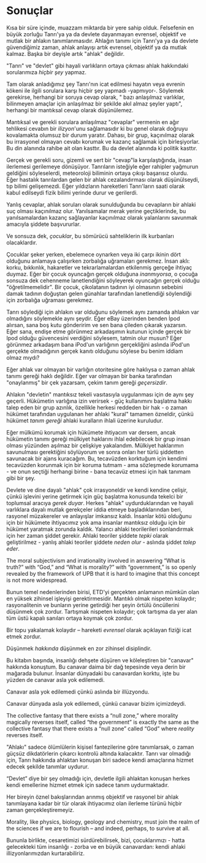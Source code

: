 # Sonuçlar

Kısa bir süre içinde, muazzam miktarda bir yere sahip olduk. Felsefenin en büyük zorluğu Tanrı'ya ya da devlete dayanmayan evrensel, objektif ve mutlak bir ahlakın tanımlanmasıdır. Ahlağın tanımı için Tanrı'ya ya da devlete güvendiğimiz zaman, ahlak anlayışı artık evrensel, objektif ya da mutlak kalmaz. Başka bir deyişle artık "ahlak" değildir.

"Tanrı" ve "devlet" gibi hayali varlıkların ortaya çıkması ahlak hakkındaki sorularımıza *hiçbir şey* yapmaz.

Tam olarak anladığımız şey Tanrı'nın icat edilmesi hayatın veya evrenin kökeni ile ilgili sorulara karşı hiçbir şey yapmadı -yapmıyor-. Söylemek gerekirse, herhangi bir soruya cevap olarak, " bazı anlaşılmaz varlıklar, bilinmeyen amaçlar için anlaşılmaz bir şekilde akıl almaz şeyler yaptı", herhangi bir mantıksal cevap olarak düşünülemez.

Mantıksal ve gerekli sorulara anlaşılmaz "cevaplar" vermenin en ağır tehlikesi cevabın bir *ilizyon*'unu sağlamasıdır ki bu genel olarak doğruyu kovalamakta olumsuz bir durum yaratır. Dahası, bir grup, kaçınılmaz olarak bu irrasyonel olmayan cevabı korumak ve kazanç sağlamak için birleşiyorlar. Bu din alanında rahibe ait olan kasttır. Bu da devlet alanında ki politik kasttır.

Gerçek ve gerekli soru, gizemli ve sert bir "cevap"la karşılaştığında, insan ilerlemesi gerilemeye dönüşüyor. Tanrıların isteğiyle eğer rahipler yağmurun geldiğini söyleselerdi, meteoroloji biliminin ortaya çıkışı başarısız olurdu. Eğer hastalık tanrılardan gelen bir ahlak cezalandırması olarak düşünülseydi, tıp bilimi gelişemezdi. Eğer yıldızların hareketleri Tanrı'ların saati olarak kabul edilseydi fizik bilimi yerinde durur ve gerilerdi.

Yanlış cevaplar, ahlak soruları olarak sunulduğunda bu cevapların bir ahlaki suç olması kaçınılmaz olur. Yanılsamalar merak yerine geçtiklerinde, bu yanılsamalardan kazanç sağlayanlar kaçınılmaz olarak yalanlarını savunmak amacıyla şiddete başvururlar.

Ve sonsuza dek, *çocuklar*, bu sömürücü sahteliklerin ilk kurbanları olacaklardır.

Çocuklar şeker yerken, ebelemece oynarken veya iki çarpı ikinin dört olduğunu anlamaya çalışırken zorbalığa uğramaları gerekmez. İnsan aklı: korku, bıkkınlık, hakaretler ve tekrarlamalardan etkilenmiş gerçeğe ihtiyaç duymaz. Eğer bir çocuk oyuncağın gerçek olduğuna *inanmıyorsa*, o çocuğa sonsuza dek cehenneme lanetlendiğini söyleyerek oyuncağın gerçek olduğu "öğretilmemelidir". Bir çocuk, çikolatanın tadının iyi olmasının sebebini damak tadının doğuştan gelen günahlar tarafından lanetlendiği söylendiği için zorbalığa uğraması gerekmez.

Tanrı söylediği için ahlakın var olduğunu söylemek aynı zamanda ahlakın var olmadığını söylemekle aynı şeydir. Eğer eBay üzerinden benden İpod alırsan, sana boş kutu gönderirim ve sen bana çileden çıkarak yazarsın. Eğer sana, endişe etme görünmez arkadaşımın kutunun içinde gerçek bir Ipod olduğu güvencesini verdiğini söylesem, tatmin olur musun? Eğer görünmez arkadaşım bana iPod'un varlığının gerçekliğini aslında iPod'un gerçekte olmadığının gerçek kanıtı olduğunu söylese bu benim iddiam olmaz mıydı?

Eğer ahlak var olmayan bir varlığın otoritesine göre haklıysa o zaman ahlak tanımı gereği haklı değildir. Eğer var olmayan bir banka tarafından "onaylanmış" bir çek yazarsam, çekim tanım gereği *geçersizdir*.

Ahlakın "devletin" mantıksız tekeli vasıtasıyla uygulanması için de aynı şey geçerli. Hükümetin varlığına izin verirsek - güç kullanımını başlatma hakkı talep eden bir grup azınlık, özellikle herkesi reddeden bir hak - o zaman hükümet tarafından uygulanan her ahlaki "kural" tamamen özneldir, çünkü hükümet *tanım gereği* ahlaki kuralların ihlali üzerine kuruludur.

Eğer mülkümü korumak için hükümete ihtiyacım var dersem, ancak hükümetin tanımı gereği mülkiyet haklarını ihlal edebilecek bir grup insan olması yüzünden aşılmaz bir çelişkiye yakalandım. Mülkiyet haklarımın savunulması gerektiğini söylüyorum ve sonra onları her türlü şiddetten savunacak bir ajans kuracağım. Bu, tecavüzden korktuğum için kendimi tecavüzden korunmak için bir koruma tutmam - ama sözleşmede korumama - ve onun seçtiği herhangi birine - bana tecavüz etmesi için hak tanımam gibi bir şey.

Devlete ve dine dayalı "ahlak" çok irrasyoneldir ve kendi kendine çelişir, çünkü işlevini yerine getirmek için güç başlatma konusunda tekelci bir toplumsal aracıya *gerek duyar*. Herkes "ahlak" uydurduklarından ve hayali varlıklara dayalı mutlak gerekçeler iddia etmeye başladıklarından beri, rasyonel müzakereler ve anlayışlar imkansız kaldı. İnsanlar kötü olduğunu için bir hükümete ihtiyacımız yok ama insanlar mantıksız olduğu için bir hükümet yaratmak zorunda kaldık. Yalancı ahlaki teorilerileri sonlandırmak için her zaman şiddet gerekir. Ahlaki teoriler şiddete *tepki* olarak geliştirilmez - yanlış ahlaki teoriler şiddete *neden olur* - aslında şiddet *talep eder*.

The moral subjectivism and irrationality involved in answering “What is truth?” with “God,” and “What is morality?” with “government,” is so openly revealed by the framework of UPB that it is hard to imagine that this concept is not more widespread.

Bunun temel nedenlerinden birisi, ETD'yi gerçekten anlamanın mümkün olan en yüksek zihinsel işleyişi gerektirmesidir. Mantıklı olmak nispeten kolaydır; rasyonalitenin ve bunların yerine getirdiği her şeyin örtülü öncüllerini düşünmek çok zordur. Tartışmak nispeten kolaydır; çok tartışma da yer alan tüm üstü kapalı sanıları ortaya koymak çok zordur.

Bir topu yakalamak kolaydır – hareketi *evrensel* olarak açıklayan fiziği icat etmek zordur.

Düşünmek *hakkında* düşünmek en zor zihinsel disiplindir.

Bu kitabın başında, insanlığı dehşete düşüren ve köleleştiren bir "canavar" hakkında konuştum. Bu canavar daima bir dağ tepesinde veya derin bir mağarada bulunur. İnsanlar dünyadaki bu canavardan korktu, işte bu yüzden de canavar asla yok edilemedi.

Canavar asla yok edilemedi çünkü aslında bir illüzyondu.

Canavar dünyada asla yok edilemedi, çünkü canavar bizim içimizdeydi.

The collective fantasy that there exists a “null zone,” where morality magically reverses itself, called “the government” is exactly the same as the collective fantasy that there exists a “null zone” called “God” where *reality* reverses itself.

"Ahlakı" sadece ölümlülerin kişisel fantezilerine göre tanımlarsak, o zaman güçsüz dikdatörlerin çıkarcı kontrolü altında kalacaktır. Tanrı var olmadığı için, Tanrı hakkında ahlaktan konuşan biri sadece kendi amaçlarına hizmet edecek şekilde tanımlar uydurur.

“Devlet” diye bir şey olmadığı için, devletle ilgili ahlaktan konuşan herkes kendi emellerine hizmet etmek için sadece tanım uydurmaktadır.

Her bireyin öznel bakışlarından arınmış objektif ve rasyonel bir ahlak tanımlayana kadar bir tür olarak ihtiyacımız olan ilerleme türünü hiçbir zaman gerçekleştiremeyiz.

Morality, like physics, biology, geology and chemistry, must join the realm of the sciences if we are to flourish – and indeed, perhaps, to survive at all.

Bununla birlikte, cesaretimizi sürdürebilirsek, bizi, çocuklarımızı - hatta gelecekteki tüm insanlığı - zorba ve en büyük canavardan: kendi ahlaki illizyonlarımızdan kurtarabiliriz.